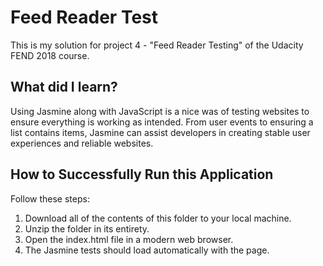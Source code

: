 # Feed Reader Test

This is my solution for project 4 - "Feed Reader Testing" of the Udacity FEND 2018 course.

## What did I learn?

Using Jasmine along with JavaScript is a nice was of testing websites to ensure everything is working as intended. From user events to ensuring a list contains items, Jasmine can assist developers in creating stable user experiences and reliable websites.

## How to Successfully Run this Application

Follow these steps:

1. Download all of the contents of this folder to your local machine.
2. Unzip the folder in its entirety.
3. Open the index.html file in a modern web browser.
4. The Jasmine tests should load automatically with the page.
